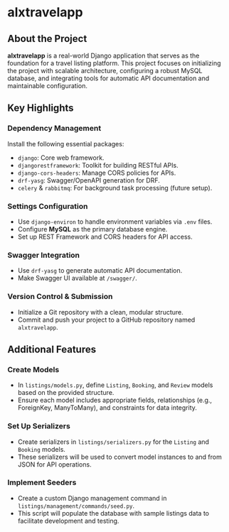#  alxtravelapp

##  About the Project

**alxtravelapp** is a real-world Django application that serves as the foundation for a travel listing platform. This project focuses on initializing the project with scalable architecture, configuring a robust MySQL database, and integrating tools for automatic API documentation and maintainable configuration.


##  Key Highlights

###  Dependency Management
Install the following essential packages:

- `django`: Core web framework.
- `djangorestframework`: Toolkit for building RESTful APIs.
- `django-cors-headers`: Manage CORS policies for APIs.
- `drf-yasg`: Swagger/OpenAPI generation for DRF.
- `celery` & `rabbitmq`: For background task processing (future setup).

###  Settings Configuration
- Use `django-environ` to handle environment variables via `.env` files.
- Configure **MySQL** as the primary database engine.
- Set up REST Framework and CORS headers for API access.

###  Swagger Integration
- Use `drf-yasg` to generate automatic API documentation.
- Make Swagger UI available at `/swagger/`.

###  Version Control & Submission
- Initialize a Git repository with a clean, modular structure.
- Commit and push your project to a GitHub repository named `alxtravelapp`.



##  Additional Features

###  Create Models
- In `listings/models.py`, define `Listing`, `Booking`, and `Review` models based on the provided structure.
- Ensure each model includes appropriate fields, relationships (e.g., ForeignKey, ManyToMany), and constraints for data integrity.

###  Set Up Serializers
- Create serializers in `listings/serializers.py` for the `Listing` and `Booking` models.
- These serializers will be used to convert model instances to and from JSON for API operations.

###  Implement Seeders
- Create a custom Django management command in `listings/management/commands/seed.py`.
- This script will populate the database with sample listings data to facilitate development and testing.
